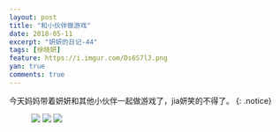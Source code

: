 ```yaml
---
layout: post
title: "和小伙伴做游戏"
date: 2018-05-11
excerpt: "妍妍的日记-44"
tags: [徐晓妍]
feature: https://i.imgur.com/Ds6S7lJ.png
yan: true
comments: true
---
```

今天妈妈带着妍妍和其他小伙伴一起做游戏了，jia妍笑的不得了。
{: .notice}
<figure>
    <img src="{{ site.staticUrl }}/yanyan/image/youxi1.jpeg?imageMogr2/auto-orient" />
    <img src="{{ site.staticUrl }}/yanyan/image/youxi2.jpeg?imageMogr2/auto-orient" />
    <img src="{{ site.staticUrl }}/yanyan/image/youxi3.jpeg?imageMogr2/auto-orient" />
</figure>

